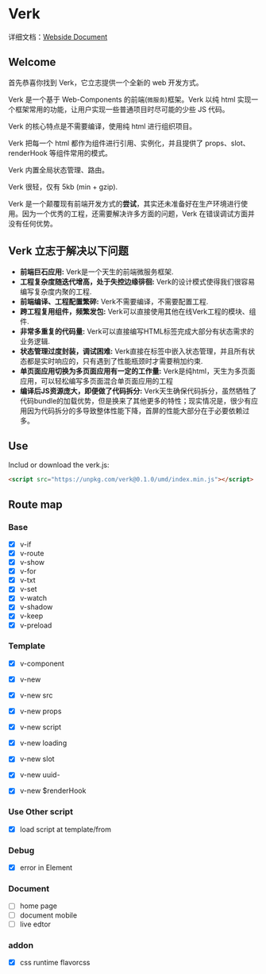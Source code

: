 # Verk

详细文档：[Webside Document](http://verk.writeflowy.com)

## Welcome

首先恭喜你找到 Verk，它立志提供一个全新的 web 开发方式。

Verk 是一个基于 Web-Components 的前端(`微服务`)框架。Verk 以纯 html 实现一个框架常用的功能，让用户实现一些普通项目时尽可能的少些 JS 代码。

Verk 的核心特点是不需要编译，使用纯 html 进行组织项目。

Verk 把每一个 html 都作为组件进行引用、实例化，并且提供了 props、slot、renderHook 等组件常用的模式。

Verk 内置全局状态管理、路由。

Verk 很轻，仅有 5kb (min + gzip).

Verk 是一个颠覆现有前端开发方式的**尝试**，其实还未准备好在生产环境进行使用。因为一个优秀的工程，还需要解决许多方面的问题，Verk 在错误调试方面并没有任何优势。

## Verk 立志于解决以下问题

- **前端巨石应用:**  Verk是一个天生的前端微服务框架.
- **工程复杂度随迭代增高，处于失控边缘徘徊:**  Verk的设计模式使得我们很容易编写复杂度内聚的工程.
- **前端编译、工程配置繁碎:**  Verk不需要编译，不需要配置工程.
- **跨工程复用组件，频繁发包:**  Verk可以直接使用其他在线Verk工程的模块、组件.
- **非常多重复的代码量:**  Verk可以直接编写HTML标签完成大部分有状态需求的业务逻辑.
- **状态管理过度封装，调试困难:**  Verk直接在标签中嵌入状态管理，并且所有状态都是实时响应的，只有遇到了性能瓶颈时才需要稍加约束.
- **单页面应用切换为多页面应用有一定的工作量:**  Verk是纯html，天生为多页面应用，可以轻松编写多页面混合单页面应用的工程
- **编译后JS资源庞大，即便做了代码拆分:**  Verk天生确保代码拆分，虽然牺牲了代码bundle的加载优势，但是换来了其他更多的特性；现实情况是，很少有应用因为代码拆分的多导致整体性能下降，首屏的性能大部分在于必要依赖过多。


## Use

Includ or download the verk.js:

```html
<script src="https://unpkg.com/verk@0.1.0/umd/index.min.js"></script>
```

## Route map

### Base

- [x] v-if
- [x] v-route
- [x] v-show
- [x] v-for
- [x] v-txt
- [x] v-set
- [x] v-watch
- [x] v-shadow
- [x] v-keep
- [x] v-preload

### Template

- [x] v-component
- [x] v-new
- [x] v-new src
- [x] v-new props
- [x] v-new script
- [x] v-new loading
- [x] v-new slot
- [x] v-new uuid-
- [x] v-new $renderHook


### Use Other script

- [x] load script at template/from

### Debug

- [x] error in Element

### Document

- [ ] home page
- [ ] document mobile
- [ ] live edtor

### addon

- [x] css runtime flavorcss